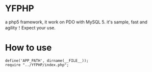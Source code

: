 YFPHP
=====

a php5 framework, it work on PDO with MySQL 5. it's sample, fast and agility！Expect your use. 

How to use
=====
    define('APP_PATH', dirname(__FILE__));
    require "../YfPHP/index.php";
